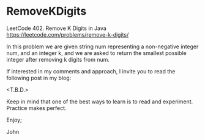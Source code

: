 # RemoveKDigits
LeetCode 402. Remove K Digits in Java
https://leetcode.com/problems/remove-k-digits/

In this problem we are given string num representing a non-negative integer num, 
and an integer k, and we are asked to return the smallest possible integer after 
removing k digits from num.

 If interested in my comments and approach, I invite you to read the following
 post in my blog:
 
 <T.B.D.>
 
 Keep in mind that one of the best ways to learn is to read and experiment.
 Practice makes perfect.
 
 Enjoy;
 
 John
